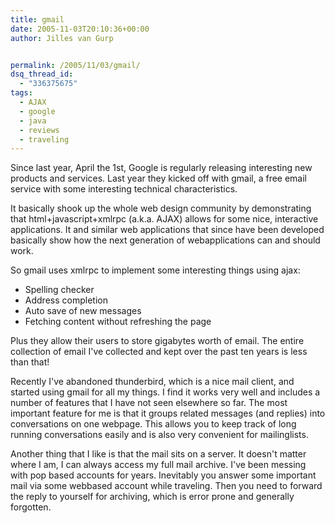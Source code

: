 ```yaml
---
title: gmail
date: 2005-11-03T20:10:36+00:00
author: Jilles van Gurp


permalink: /2005/11/03/gmail/
dsq_thread_id:
  - "336375675"
tags:
  - AJAX
  - google
  - java
  - reviews
  - traveling
---
```

Since last year, April the 1st, Google is regularly releasing interesting new products and services. Last year they kicked off with gmail, a free email service with some interesting technical characteristics.

It basically shook up the whole web design community by demonstrating that html+javascript+xmlrpc (a.k.a. AJAX) allows for some nice, interactive applications. It and similar web applications that since have been developed basically show how the next generation of webapplications can and should work.

So gmail uses xmlrpc to implement some interesting things using ajax:

- Spelling checker
- Address completion
- Auto save of new messages
- Fetching content without refreshing the page

Plus they allow their users to store gigabytes worth of email. The entire collection of email I've collected and kept over the past ten years is less than that!

Recently I've abandoned thunderbird, which is a nice mail client, and started using gmail for all my things. I find it works very well and includes a number of features that I have not seen elsewhere so far. The most important feature for me is that it groups related messages (and replies) into conversations on one webpage. This allows you to keep track of long running conversations easily and is also very convenient for mailinglists.

Another thing that I like is that the mail sits on a server. It doesn't matter where I am, I can always access my full mail archive. I've been messing with pop based accounts for years. Inevitably you answer some important mail via some webbased account while traveling. Then you need to forward the reply to yourself for archiving, which is error prone and generally forgotten.
